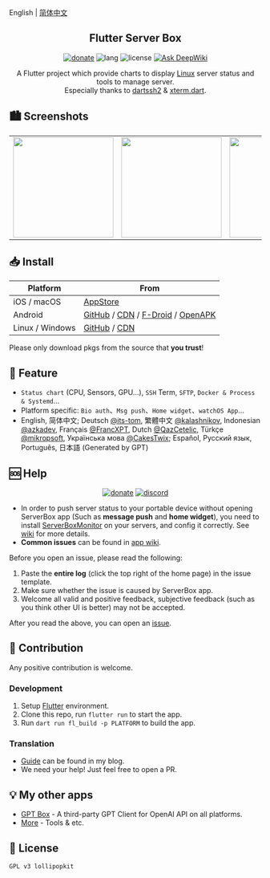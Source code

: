 English | [简体中文](README_zh.md)

<h2 align="center">Flutter Server Box</h2>

<div align="center">
  <a href="https://cdn.lpkt.cn/donate"><img alt="donate" src="https://img.shields.io/badge/donate-me-pink"></a>
  <img alt="lang" src="https://img.shields.io/badge/lang-dart-cyan">
  <img alt="license" src="https://img.shields.io/badge/license-GPLv3-yellow">
  <a href="https://deepwiki.com/lollipopkit/flutter_server_box"><img src="https://deepwiki.com/badge.svg" alt="Ask DeepWiki"></a>
</div>

<p align="center">
A Flutter project which provide charts to display <a href="https://github.com/lollipopkit/flutter_server_box/issues/43">Linux</a> server status and tools to manage server.
<br>
Especially thanks to <a href="https://github.com/TerminalStudio/dartssh2">dartssh2</a> & <a href="https://github.com/TerminalStudio/xterm.dart">xterm.dart</a>.
</p>

## 🏙️ Screenshots

<table>
  <tr>
    <td><img width="200px" src="https://cdn.lpkt.cn/serverbox/screenshot/1.jpg"></td>
    <td><img width="200px" src="https://cdn.lpkt.cn/serverbox/screenshot/2.jpg"></td>
    <td><img width="200px" src="https://cdn.lpkt.cn/serverbox/screenshot/3.jpg"></td>
    <td><img width="200px" src="https://cdn.lpkt.cn/serverbox/screenshot/4.jpg"></td>
  </tr>
</table>

## 📥 Install

| Platform        | From                                                                                                                                                                                                                                                                              |
|-----------------|-----------------------------------------------------------------------------------------------------------------------------------------------------------------------------------------------------------------------------------------------------------------------------------|
| iOS / macOS     | [AppStore](https://apps.apple.com/app/id1586449703)                                                                                                                                                                                                                               |
| Android         | [GitHub](https://github.com/lollipopkit/flutter_server_box/releases) / [CDN](https://cdn.lpkt.cn/serverbox/pkg/?sort=time&order=desc&layout=grid) / [F-Droid](https://f-droid.org/packages/tech.lolli.toolbox) / [OpenAPK](https://www.openapk.net/serverbox/tech.lolli.toolbox/) |
| Linux / Windows | [GitHub](https://github.com/lollipopkit/flutter_server_box/releases) / [CDN](https://cdn.lpkt.cn/serverbox/pkg/?sort=time&order=desc&layout=grid)                                                                                                                                 |

Please only download pkgs from the source that **you trust**!  

## 🔖 Feature

- `Status chart` (CPU, Sensors, GPU...), `SSH` Term, `SFTP`, `Docker & Process & Systemd`...
- Platform specific: `Bio auth`、`Msg push`、`Home widget`、`watchOS App`...
- English, 简体中文; Deutsch [@its-tom](https://github.com/its-tom), 繁體中文 [@kalashnikov](https://github.com/kalashnikov), Indonesian [@azkadev](https://github.com/azkadev), Français [@FrancXPT](https://github.com/FrancXPT), Dutch [@QazCetelic](https://github.com/QazCetelic), Türkçe [@mikropsoft](https://github.com/mikropsoft), Українська мова [@CakesTwix](https://github.com/CakesTwix); Español, Русский язык, Português, 日本語 (Generated by GPT)

## 🆘 Help

<div align="center">
  <a href="https://t.me/lpktg"><img alt="donate" src="https://img.shields.io/badge/Telegram-lpktg-green"></a>
  <a href="https://discord.gg/SsVNbRhK7w"><img alt="discord" src="https://img.shields.io/badge/Discord-lpkt-purple"></a>
</div>

- In order to push  server status to your portable device without opening ServerBox app (Such as **message push** and **home widget**), you need to install [ServerBoxMonitor](https://github.com/lollipopkit/server_box_monitor) on your servers, and config it correctly. See [wiki](https://github.com/lollipopkit/server_box_monitor/wiki) for more details.
- **Common issues** can be found in [app wiki](https://github.com/lollipopkit/flutter_server_box/wiki).

Before you open an issue, please read the following:

1. Paste the **entire log** (click the top right of the home page) in the issue template.
2. Make sure whether the issue is caused by ServerBox app.
3. Welcome all valid and positive feedback, subjective feedback (such as you think other UI is better) may not be accepted.

After you read the above, you can open an [issue](https://github.com/lollipopkit/flutter_server_box/issues/new).

## 🧱 Contribution

Any positive contribution is welcome.

### Development

1. Setup [Flutter](https://flutter.dev/docs/get-started/install) environment.
2. Clone this repo, run `flutter run` to start the app.
3. Run `dart run fl_build -p PLATFORM` to build the app.

### Translation

- [Guide](https://blog.lpkt.cn/posts/faq/) can be found in my blog.
- We need your help! Just feel free to open a PR.

## 💡 My other apps

- [GPT Box](https://github.com/lollipopkit/flutter_gpt_box) - A third-party GPT Client for OpenAI API on all platforms.
- [More](https://github.com/lollipopkit) - Tools & etc.

## 📝 License

`GPL v3 lollipopkit`
